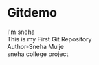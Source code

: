 # Gitdemo
I'm sneha<br>
This is my First Git Repository<br>
Author-Sneha Mulje<br>
sneha college project<br>
